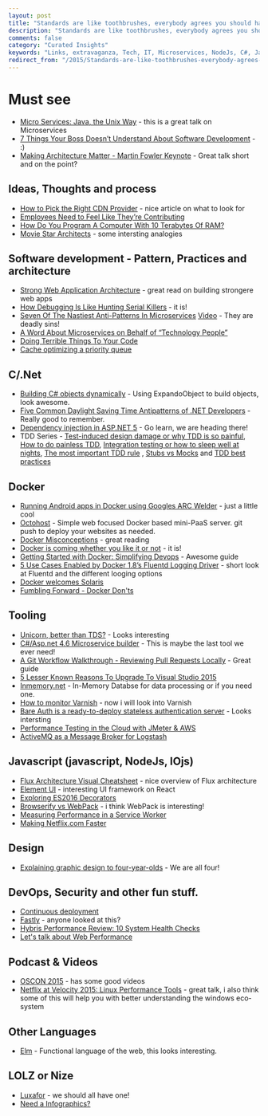 ```yaml
---
layout: post
title: "Standards are like toothbrushes, everybody agrees you should have one, but no one wants to use yours."
description: "Standards are like toothbrushes, everybody agrees you should have one, but no one wants to use yours."
comments: false
category: "Curated Insights"
keywords: "Links, extravaganza, Tech, IT, Microservices, NodeJs, C#, Javascript, Solution architecture"
redirect_from: "/2015/Standards-are-like-toothbrushes-everybody-agrees-you-should-have-one-but-no-one-wants-to-use-yours/"
---
```

#  Must see #
 * [Micro Services: Java, the Unix Way](http://www.infoq.com/presentations/Micro-Services) - this is a great talk on Microservices
 * [7 Things Your Boss Doesn’t Understand About Software Development](http://simpleprogrammer.com/2015/08/03/7-things-your-boss-doesnt-understand-about-software-development/) - :) 
 * [Making Architecture Matter - Martin Fowler Keynote](https://www.youtube.com/watch?v=DngAZyWMGR0) - Great talk short and on the point? 

##  Ideas, Thoughts and process ##
 * [How to Pick the Right CDN Provider](http://blog.catchpoint.com/2015/08/03/choosing-cdn-provider/) - nice article on what to look for
 * [Employees Need to Feel Like They’re Contributing](https://experiencematters.wordpress.com/2015/07/30/employees-need-to-feel-like-theyre-contributing/)
 * [How Do You Program A Computer With 10 Terabytes Of RAM?](http://highscalability.com/blog/2015/8/5/how-do-you-program-a-computer-with-10-terabytes-of-ram.html) 
 * [Movie Star Architects](http://www.enterpriseintegrationpatterns.com/ramblings/88_moviestararchitects.html) - some intersting analogies

##  Software development - Pattern, Practices and architecture ##
 * [Strong Web Application Architecture](http://www.artofsoftwaredevelopment.com/architecture/good-architecture) - great read on building strongere web apps
 * [How Debugging Is Like Hunting Serial Killers](http://highscalability.com/blog/2015/7/30/how-debugging-is-like-hunting-serial-killers.html) - it is!
 * [Seven Of The Nastiest Anti-Patterns In Microservices](http://highscalability.com/blog/2015/8/3/seven-of-the-nastiest-anti-patterns-in-microservices.html) [Video](https://www.parleys.com/tutorial/seven-deadly-sins-microservices) - They are deadly sins!
 * [A Word About Microservices on Behalf of “Technology People”](http://thenewstack.io/word-microservices-behalf-technology-people/)
 * [Doing Terrible Things To Your Code](http://blog.codinghorror.com/doing-terrible-things-to-your-code/)
 * [Cache optimizing a priority queue](http://playfulprogramming.blogspot.dk/2015/08/cache-optimizing-priority-queue.html)
 
##  C/.Net ##
 * [Building C# objects dynamically](http://radar.oreilly.com/2015/07/building-c-objects-dynamically.html) - Using ExpandoObject to build objects, look awesome.
 * [Five Common Daylight Saving Time Antipatterns of .NET Developers](http://codeofmatt.com/2015/03/06/common-daylight-saving-time-mistakes-for-net-developers/) - Really good to remember.
 * [Dependency injection in ASP.NET 5](http://gunnarpeipman.com/2015/08/dependency-injection-in-asp-net-5/) - Go learn, we are heading there!
 * TDD Series - [Test-induced design damage or why TDD is so painful](http://enterprisecraftsmanship.com/2015/06/29/test-induced-design-damage-or-why-tdd-is-so-painful/), [How to do painless TDD](http://enterprisecraftsmanship.com/2015/06/29/test-induced-design-damage-or-why-tdd-is-so-painful/), [Integration testing or how to sleep well at nights](http://enterprisecraftsmanship.com/2015/06/29/test-induced-design-damage-or-why-tdd-is-so-painful/), [The most important TDD rule](http://enterprisecraftsmanship.com/2015/06/29/test-induced-design-damage-or-why-tdd-is-so-painful/) , [Stubs vs Mocks](http://enterprisecraftsmanship.com/2015/06/29/test-induced-design-damage-or-why-tdd-is-so-painful/) and [TDD best practices](http://enterprisecraftsmanship.com/2015/06/29/test-induced-design-damage-or-why-tdd-is-so-painful/)

## Docker ##
  * [Running Android apps in Docker using Googles ARC Welder](http://thshaw.blogspot.ie/2015/07/running-android-apps-in-docker-using.html?mkt_tok=3RkMMJWWfF9wsRonuqTMZKXonjHpfsX54%2B0uXKK1lMI%2F0ER3fOvrPUfGjI4ATsNrI%2BSLDwEYGJlv6SgFQ7LMMaZq1rgMXBk%3D) - just a little cool
  * [Octohost](http://www.octohost.io/) - Simple web focused Docker based mini-PaaS server. git push to deploy your websites as needed.
  * [Docker Misconceptions](https://valdhaus.co/writings/docker-misconceptions/) - great reading
  * [Docker is coming whether you like it or not](http://codebetter.com/kylebaley/2015/08/04/docker-is-coming-whether-you-like-it-or-not/) - it is!
  * [Getting Started with Docker: Simplifying Devops](http://www.toptal.com/devops/getting-started-with-docker-simplifying-devops) - Awesome guide
  * [5 Use Cases Enabled by Docker 1.8’s Fluentd Logging Driver](http://blog.treasuredata.com/blog/2015/08/03/5-use-cases-docker-fluentd/?mkt_tok=3RkMMJWWfF9wsRonuqTMZKXonjHpfsX54%2B0uXKK1lMI%2F0ER3fOvrPUfGjI4ATsNrI%2BSLDwEYGJlv6SgFQ7LMMaZq1rgMXBk%3D) - short look at Fluentd and the different looging options
  * [Docker welcomes Solaris](http://www.alaincyr.com/post/125462855005/docker-welcomes-solaris)
  * [Fumbling Forward - Docker Don'ts](https://www.youtube.com/watch?v=N4PzshbeiGE)

 
##  Tooling  ##
  * [Unicorn, better than TDS?](https://github.com/kamsar/Unicorn) - Looks interesting
  * [C#/Asp.net 4.6 Microservice builder](https://github.com/mrowa44/emojify) - This is maybe the last tool we ever need!
  * [A Git Workflow Walkthrough - Reviewing Pull Requests Locally](https://bocoup.com/weblog/git-workflow-walkthrough-reviewing-pull-requests-local/) - Great guide
  * [5 Lesser Known Reasons To Upgrade To Visual Studio 2015](http://www.cognim.co.uk/5-lesser-known-reasons-to-upgrade-to-visual-studio-2015/)
  * [Inmemory.net](http://inmemory.net/) - In-Memory Databse for data processing or if you need one.
  * [How to monitor Varnish](https://www.datadoghq.com/blog/how-to-monitor-varnish/) - now i will look into Varnish
  * [Bare Auth is a ready-to-deploy stateless authentication server](https://github.com/lapwinglabs/bare-auth) - Looks intersting
  * [Performance Testing in the Cloud with JMeter & AWS](http://www.artofsoftwaredevelopment.com/performance/performance-testing-in-the-cloud-with-jmeter-aws)
  * [ActiveMQ as a Message Broker for Logstash](http://www.javacodegeeks.com/2015/08/activemq-as-a-message-broker-for-logstash.html)

##  Javascript (javascript, NodeJs, IOjs) ##
 * [Flux Architecture Visual Cheatsheet](http://danmaz74.me/2015/07/27/flux-architecture-visual-cheatsheet) - nice overview of Flux architecture
 * [Element UI](http://elemental-ui.com/) - interesting UI framework on React
 * [Exploring ES2016 Decorators](https://medium.com/google-developers/exploring-es7-decorators-76ecb65fb841)
 * [Browserify vs WebPack](https://medium.com/@housecor/browserify-vs-webpack-b3d7ca08a0a9) - i think WebPack is interesting!
 * [Measuring Performance in a Service Worker](https://developers.google.com/web/updates/2015/07/measuring-performance-in-a-service-worker)
 * [Making Netflix.com Faster](http://techblog.netflix.com/2015/08/making-netflixcom-faster.html)

##  Design ##
  * [Explaining graphic design to four-year-olds](https://medium.com/@deanvipond/explaining-graphic-design-to-four-year-olds-fe9257ffaf3d) - We are all four!

##  DevOps, Security and other fun stuff.  ##
 * [Continuous deployment](https://lostechies.com/gabrielschenker/2015/08/03/continuous-deployment/)
 * [Fastly](https://www.fastly.com/) - anyone looked at this?
 * [Hybris Performance Review: 10 System Health Checks](http://apmblog.dynatrace.com/2015/08/04/hybris-performance-review-10-system-health-checks/)
 * [Let's talk about Web Performance](http://ponyfoo.com/articles/talk-about-web-performance)

##  Podcast & Videos ##
  * [OSCON 2015](https://www.youtube.com/watch?v=RNdD9Id7Ae8&index=1&list=PL055Epbe6d5YhDchEvY3O4nIuSLYyrx7K) - has some good videos
  * [Netflix at Velocity 2015: Linux Performance Tools](http://techblog.netflix.com/2015/08/netflix-at-velocity-2015-linux.html) - great talk, i also think some of this will help you with better understanding the windows eco-system

##  Other Languages ##
  * [Elm](http://elm-lang.org/) - Functional language of the web, this looks interesting.
 
##  LOLZ or Nize ##
  * [Luxafor](http://luxafor.com/) - we should all have one!
  * [Need a Infographics?](https://www.pinterest.com/perfplanet/wpo-infographics/)
